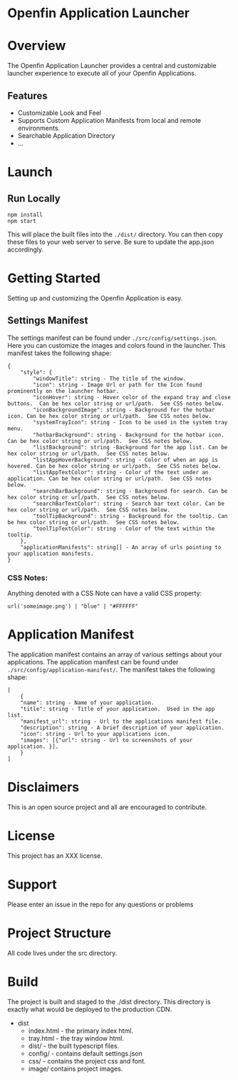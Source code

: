 Openfin Application Launcher
=============

# Overview

The Openfin Application Launcher provides a central and customizable launcher experience to execute all of your Openfin Applications.  


## Features
* Customizable Look and Feel
* Supports Custom Application Manifests from local and remote environments.
* Searchable Application Directory
* ...

# Launch

## Run Locally

```
npm install
npm start
```

This will place the built files into the `./dist/` directory.  You can then copy these files to your web server to serve.  Be sure to update the app.json accordingly.

# Getting Started

Setting up and customizing the Openfin Application is easy.

## Settings Manifest

The settings manifest can be found under `./src/config/settings.json`.  Here you can customize the images and colors found in the launcher.  This manifest takes the following shape:

```
{
    "style": {
        "windowTitle": string - The title of the window.
        "icon": string - Image Url or path for the Icon found prominently on the launcher hotbar.
        "iconHover": string - Hover color of the expand tray and close buttons.  Can be hex color string or url/path.  See CSS notes below.
        "iconBackgroundImage": string - Background for the hotbar icon. Can be hex color string or url/path.  See CSS notes below.
        "systemTrayIcon": string - Icon to be used in the system tray menu.
        "hotbarBackground": string - Background for the hotbar icon. Can be hex color string or url/path.  See CSS notes below.
        "listBackground": string -Background for the app list. Can be hex color string or url/path.  See CSS notes below.
        "listAppHoverBackground": string - Color of when an app is hovered. Can be hex color string or url/path.  See CSS notes below.
        "listAppTextColor": string - Color of the text under an application. Can be hex color string or url/path.  See CSS notes below.
        "searchBarBackground": string - Background for search. Can be hex color string or url/path.  See CSS notes below.
        "searchBarTextColor": string - Search bar text color. Can be hex color string or url/path.  See CSS notes below.
        "toolTipBackground": string - Background for the tooltip. Can be hex color string or url/path.  See CSS notes below.
        "toolTipTextColor": string - Color of the text within the tooltip.
    },
    "applicationManifests": string[] - An array of urls pointing to your application manifests.
}
```

### CSS Notes:

Anything denoted with a CSS Note can have a valid CSS property:

```
url('someimage.png') | "blue" | "#FFFFFF"
```

# Application Manifest

The application manifest contains an array of various settings about your applications.  The application manifest can be found under `./src/config/application-manifest/`.  The manifest takes the following shape:

```
[
    {
    "name": string - Name of your application.
    "title": string - Title of your application.  Used in the app list.
    "manifest_url": string - Url to the applications manifest file.
    "description": string - A brief description of your application.
    "icon": string - Url to your applications icon.
    "images": [{"url": string - Url to screenshots of your application. }].
    }
]
```

# Disclaimers

This is an open source project and all are encouraged to contribute.

# License

This project has an XXX license.

# Support

Please enter an issue in the repo for any questions or problems

# Project Structure

All code lives under the src directory.


# Build

The project is built and staged to the ./dist directory.  This directory is exactly what would be deployed to the production CDN.

* dist
  * index.html - the primary index html.
  * tray.html - the tray window html.
  * dist/ - the built typescript files.
  * config/ - contains default settings.json
  * css/ - contains the project css and font.
  * image/ contains project images.